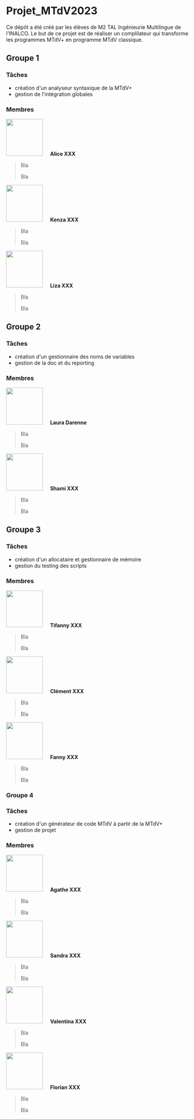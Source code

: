 # Projet_MTdV2023

Ce dépôt a été créé par les élèves de M2 TAL Ingénieurie Multilingue de l'INALCO. Le but de ce projet est de réaliser un complilateur qui transforme les programmes MTdV+ en programme MTdV classique.

## Groupe 1

### Tâches
- création d'un analyseur syntaxique de la MTdV+
- gestion de l'intégration globales

### Membres

<img src="/../page/images/alice.jpg" width=100px> &nbsp; &nbsp; **Alice XXX**
> Bla
> 
> Bla

<img src="/../page/images/kenza.jpg" width=100px> &nbsp; &nbsp; **Kenza XXX**
> Bla
>
> Bla

<img src="/../page/images/liza.jpg" width=100px> &nbsp; &nbsp; **Liza XXX**
> Bla
> 
> Bla

## Groupe 2

### Tâches
- création d'un gestionnaire des noms de variables
- gestion de la doc et du reporting

### Membres

<img src="/../page/images/laura.jpg" width=100px> &nbsp; &nbsp; **Laura Darenne**
> Bla
> 
> Bla

<img src="/../page/images/shami.jpg" width=100px> &nbsp; &nbsp; **Shami XXX**
> Bla
>
> Bla 

## Groupe 3

### Tâches
- création d'un allocataire et gestionnaire de mémoire
- gestion du testing des scripts

### Membres

<img src="/../page/images/tifanny.jpg" width=100px> &nbsp; &nbsp; **Tifanny XXX**
> Bla
> 
> Bla

<img src="/../page/images/clement.jpg" width=100px> &nbsp; &nbsp; **Clément XXX**
> Bla
> 
> Bla

<img src="/../page/images/fanny.jpg" width=100px> &nbsp; &nbsp; **Fanny XXX**
> Bla
> 
> Bla

### Groupe 4

### Tâches
- création d'un générateur de code MTdV à partir de la MTdV+
- gestion de projet

### Membres

<img src="/../page/images/agathe.jpg" width=100px> &nbsp; &nbsp; **Agathe XXX**
> Bla
> 
> Bla

<img src="/../page/images/sandra.jpg" width=100px> &nbsp; &nbsp; **Sandra XXX**
> Bla
> 
> Bla

<img src="/../page/images/valentina.jpg" width=100px> &nbsp; &nbsp; **Valentina XXX**
> Bla
> 
> Bla

<img src="/../page/images/florian.jpg" width=100px> &nbsp; &nbsp; **Florian XXX**
> Bla
> 
> Bla
